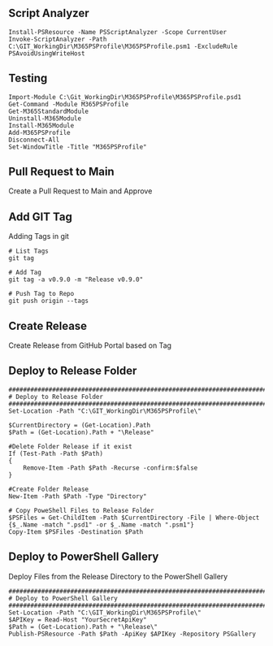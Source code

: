 ## Script Analyzer

```pwsh
Install-PSResource -Name PSScriptAnalyzer -Scope CurrentUser
Invoke-ScriptAnalyzer -Path C:\GIT_WorkingDir\M365PSProfile\M365PSProfile.psm1 -ExcludeRule PSAvoidUsingWriteHost
```

## Testing

```pwsh
Import-Module C:\Git_WorkingDir\M365PSProfile\M365PSProfile.psd1
Get-Command -Module M365PSProfile
Get-M365StandardModule
Uninstall-M365Module
Install-M365Module
Add-M365PSProfile
Disconnect-All
Set-WindowTitle -Title "M365PSProfile"
```

## Pull Request to Main

Create a Pull Request to Main and Approve

## Add GIT Tag

Adding Tags in git

```pwsh
# List Tags
git tag

# Add Tag
git tag -a v0.9.0 -m "Release v0.9.0"

# Push Tag to Repo
git push origin --tags
```

## Create Release

Create Release from GitHub Portal based on Tag

## Deploy to Release Folder

```pwsh
##############################################################################
# Deploy to Release Folder
##############################################################################
Set-Location -Path "C:\GIT_WorkingDir\M365PSProfile\"

$CurrentDirectory = (Get-Location).Path
$Path = (Get-Location).Path + "\Release"

#Delete Folder Release if it exist
If (Test-Path -Path $Path)
{
    Remove-Item -Path $Path -Recurse -confirm:$false
}

#Create Folder Release
New-Item -Path $Path -Type "Directory"

# Copy PoweShell Files to Release Folder
$PSFiles = Get-ChildItem -Path $CurrentDirectory -File | Where-Object {$_.Name -match ".psd1" -or $_.Name -match ".psm1"}
Copy-Item $PSFiles -Destination $Path
```

## Deploy to PowerShell Gallery

Deploy Files from the Release Directory to the PowerShell Gallery

```pwsh
##############################################################################
# Deploy to PowerShell Gallery
##############################################################################
Set-Location -Path "C:\GIT_WorkingDir\M365PSProfile\"
$APIKey = Read-Host "YourSecretApiKey"
$Path = (Get-Location).Path + "\Release\"
Publish-PSResource -Path $Path -ApiKey $APIKey -Repository PSGallery
```
